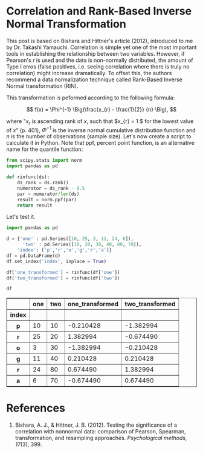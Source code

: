 # Correlation and Rank-Based Inverse Normal Transformation

This post is based on Bishara and Hittner's article (2012), introduced to me by Dr. Takashi Yamauchi.
Correlation is simple yet one of the most important tools in establishing the relationship between two variables. However, if Pearson's *r* is used and the data is non-normally distributed, the amount of Type I erros (false positives, i.e. seeing correlation where there is truly no correlation) might increase dramatically.
To offset this, the authors recommend a data normalization technique called Rank-Based Inverse Normal transformation (RIN).

This transformation is peformed according to the following formula:

$$ f(x) = \Phi^{-1} \Big(\frac{x_{r} - \frac{1}{2}} {n} \Big), $$

where "$x_{r}$ is ascending rank of $x$, such that $x_{r} = 1 $ for the lowest value of $x$" (p. 401), $\Phi^{-1}$ is the inverse normal cumulative distribution function and $n$ is the number of observations (sample size).
Let's now create a script to calculate it in Python. Note that ppf, percent point function, is an alternative name for the quantile function:


```python
from scipy.stats import norm
import pandas as pd

def rinfunc(ds):
    ds_rank = ds.rank()
    numerator = ds_rank - 0.5 
    par = numerator/len(ds)
    result = norm.ppf(par)
    return result
```

Let's test it. 


```python
import pandas as pd

d = {'one' : pd.Series([10, 25, 3, 11, 24, 6]), 
      'two' : pd.Series([10, 20, 30, 40, 80, 70]),
    'index': ['p','r','o','g','r','a']}  
df = pd.DataFrame(d) 
df.set_index('index', inplace = True)
```


```python
df['one_transformed'] = rinfunc(df['one'])
df['two_transformed'] = rinfunc(df['two'])

```


```python
df
```




<div>
<style scoped>
    .dataframe tbody tr th:only-of-type {
        vertical-align: middle;
    }

    .dataframe tbody tr th {
        vertical-align: top;
    }

    .dataframe thead th {
        text-align: right;
    }
</style>
<table border="1" class="dataframe">
  <thead>
    <tr style="text-align: right;">
      <th></th>
      <th>one</th>
      <th>two</th>
      <th>one_transformed</th>
      <th>two_transformed</th>
    </tr>
    <tr>
      <th>index</th>
      <th></th>
      <th></th>
      <th></th>
      <th></th>
    </tr>
  </thead>
  <tbody>
    <tr>
      <th>p</th>
      <td>10</td>
      <td>10</td>
      <td>-0.210428</td>
      <td>-1.382994</td>
    </tr>
    <tr>
      <th>r</th>
      <td>25</td>
      <td>20</td>
      <td>1.382994</td>
      <td>-0.674490</td>
    </tr>
    <tr>
      <th>o</th>
      <td>3</td>
      <td>30</td>
      <td>-1.382994</td>
      <td>-0.210428</td>
    </tr>
    <tr>
      <th>g</th>
      <td>11</td>
      <td>40</td>
      <td>0.210428</td>
      <td>0.210428</td>
    </tr>
    <tr>
      <th>r</th>
      <td>24</td>
      <td>80</td>
      <td>0.674490</td>
      <td>1.382994</td>
    </tr>
    <tr>
      <th>a</th>
      <td>6</td>
      <td>70</td>
      <td>-0.674490</td>
      <td>0.674490</td>
    </tr>
  </tbody>
</table>
</div>



# References

1. Bishara, A. J., & Hittner, J. B. (2012). Testing the significance of a correlation with nonnormal data: comparison of Pearson, Spearman, transformation, and resampling approaches. *Psychological methods, 17*(3), 399.

